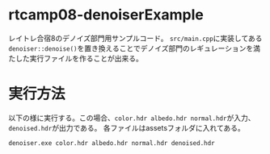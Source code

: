 # rtcamp08-denoiserExample
レイトレ合宿8のデノイズ部門用サンプルコード。
`src/main.cpp`に実装してある`denoiser::denoise()`を置き換えることでデノイズ部門のレギュレーションを満たした実行ファイルを作ることが出来る。

# 実行方法
以下の様に実行する。この場合、`color.hdr albedo.hdr normal.hdr`が入力、`denoised.hdr`が出力である。
各ファイルはassetsフォルダに入れてある。

`denoiser.exe color.hdr albedo.hdr normal.hdr denoised.hdr`
